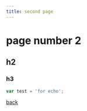 ```yaml
---
title: second page
--- 
```



# page number 2

## h2

### h3

```javascript
var test = 'for echo';
```

[back](/redux-real-world-teardown)

